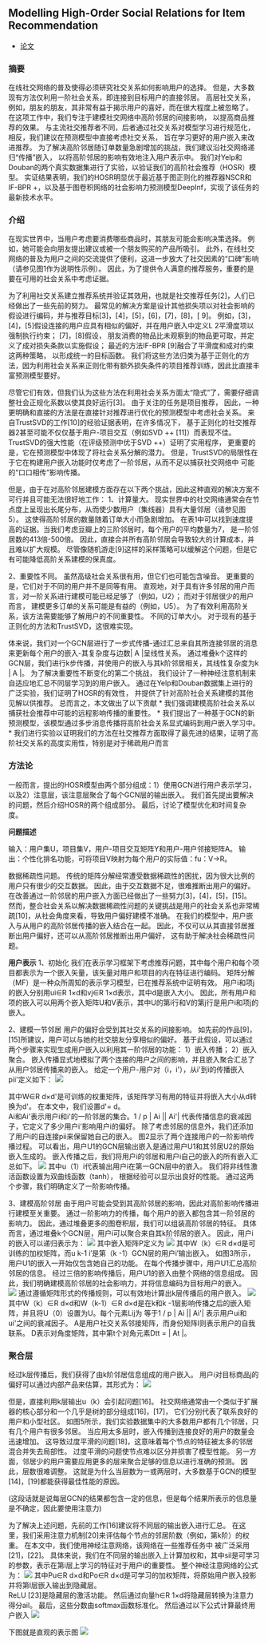 ## Modelling High-Order Social Relations for Item Recommendation
* [论文](https://arxiv.org/pdf/2003.10149.pdf)

### 摘要
在线社交网络的普及使得必须研究社交关系如何影响用户的选择。 但是，大多数现有方法仅利用一阶社会关系，即连接到目标用户的直接邻居。 
高层社交关系，例如，朋友的朋友，其非常有益于揭示用户的喜好，而在很大程度上被忽略了。 在这项工作中，我们专注于建模社交网络中高阶邻居的间接影响，
以提高商品推荐的效果。 与主流社交推荐者不同，后者通过社交关系对模型学习进行规范化，相反，我们建议在预测模型中直接考虑社交关系，
旨在学习更好的用户嵌入来改进推荐。 为了解决高阶邻居随订单数量急剧增加的挑战，我们建议沿社交网络递归“传播”嵌入，
以将高阶邻居的影响有效地注入用户表示中。 我们对Yelp和Douban的两个真实数据集进行了实验，以验证我们的高阶社会推荐（HOSR）模型。
 实证结果表明，我们的HOSR明显优于最近基于图正则化的推荐器NSCR和IF-BPR +，以及基于图卷积网络的社会影响力预测模型DeepInf，实现了该任务的最新技术水平。

### 介绍
在现实世界中，当用户考虑要消费哪些商品时，其朋友可能会影响决策选择。 例如，她可能会向朋友提出建议或被一个朋友购买的产品所吸引。 
此外，在线社交网络的普及为用户之间的交流提供了便利，这进一步放大了社交因素的“口碑”影响（请参见图1作为说明性示例）。 
因此，为了提供令人满意的推荐服务，重要的是要在可用的社会关系中考虑证据。

为了利用社交关系建立推荐系统并验证其效用，也就是社交推荐任务[2]，人们已经做出了一些先前的努力。 
最常见的解决方案是设计其他损失项以对社会影响的假设进行编码，并与推荐目标[3]，[4]，[5]，[6]，[7]，[8]，[  9]。 
例如，[3]，[4]，[5]假设连接的用户应具有相似的偏好，并在用户嵌入中定义L 2平滑度项以强制执行约束；  [7]，[8]假设，
朋友消费的物品比未观察到的物品更可取，并定义了成对损失条款以实施假设； 最近的方法IF-BPR [9]融合了平滑度和成对约束这两种策略，
以形成统一的目标函数。 我们将这些方法归类为基于正则化的方法，因为利用社会关系来正则化带有额外损失条件的项目推荐训练，因此比直接丰富预测模型要好。
   
   尽管它们有效，但我们认为这些方法在利用社会关系方面太“隐式”了，需要仔细调整社会正规化系数以使其良好运行[3]。 由于关注的任务是项目推荐，
因此，一种更明确和直接的方法是在直接针对推荐进行优化的预测模型中考虑社会关系。 来自TrustSVD的工作[10]的经验证据表明，在许多情况下，
基于正则化的社交推荐器2甚至可能不仅仅基于用户-项目交互（例如SVD ++ [11]）而表现不佳。  TrustSVD的强大性能（在评级预测中优于SVD ++）证明了实用程序，
更重要的是，它在预测模型中体现了将社会关系分解的潜力。 但是，TrustSVD的局限性在于它在构建用户嵌入功能时仅考虑了一阶邻居，从而不足以捕获社交网络中
可能的“口口相传”影响传播。

但是，由于在对高阶邻居建模方面存在以下两个挑战，因此这种直观的解决方案不可行并且可能无法很好地工作：
1、计算量大。 
   现实世界中的社交网络通常会在节点度上呈现出长尾分布，从而使少数用户（集线器）具有大量邻居（请参见图5）。 
   这使得高阶邻居的数量随着订单大小而急剧增加。 在表1中可以找到速度提高的证据。当我们考虑豆瓣上的三阶邻居时，每个用户的平均数量为7，
   是一阶邻居数的413倍-500倍。 因此，直接合并所有高阶邻居会导致较大的计算成本，并且难以扩大规模。 
   尽管像随机游走[9]这样的采样策略可以缓解这个问题，但是它有可能降低高阶关系建模的保真度。
   
2、重要性不同。 
   虽然高级社会关系很有用，但它们也可能包含噪音。 更重要的是，它们对于不同的用户并不是同等有用。
   直观地，对于具有许多邻居的用户而言，对一阶关系进行建模可能已经足够了（例如，U2）； 而对于邻居很少的用户而言，
   建模更多订单的关系可能是有益的（例如，U5）。 为了有效利用高阶关系，该方法需要能够了解用户的不同重要性。 不同的订单大小。 
   对于现有的基于正则化的方法和TrustSVD，这很难实现。
 
体来说，我们对一个GCN层进行了一步式传播-通过汇总来自其所连接邻居的消息来更新每个用户的嵌入-其复杂度与边数| A |呈线性关系。 
通过堆叠k个这样的GCN层，我们进行k步传播，并使用户的嵌入与其k阶邻居相关，其线性复杂度为k | A |。 为了解决重要性不断变化的第二个挑战，
我们设计了一种神经注意机制来自适应地汇总不同层学习到的用户嵌入。 通过在Yelp和Douban数据集上进行的广泛实验，我们证明了HOSR的有效性，
并提供了针对高阶社会关系建模的其他见解以供推荐。
总而言之，本文做出了以下贡献
	* 我们强调建模高阶社会关系以捕获社会推荐中可能的远程影响传播的重要性。
    * 我们提出了一种基于GCN的新预测模型，该模型通过多步消息传播将高阶社会关系显式编码到用户嵌入学习中。
    * 我们进行实验以证明我们的方法在社交推荐方面取得了最先进的结果，证明了高阶社交关系的高度实用性，特别是对于稀疏用户而言

### 方法论
一般而言，提出的HOSR模型由两个部分组成：1）使用GCN进行用户表示学习，以及2）注意层，该注意层聚合了每个GCN层的输出嵌入。 
我们首先提出要解决的问题，然后介绍HOSR的两个组成部分。 最后，讨论了模型优化和时间复杂度。

**问题描述**

   输入：用户集U，项目集​​V，用户-项目交互矩阵Y和用户-用户邻接矩阵A。
   输出：个性化排名功能，可将项目V映射为每个用户的实际值：fu：V→R。
   
数据稀疏性问题。 传统的矩阵分解经常遭受数据稀疏性的困扰，因为很大比例的用户只有很少的交互数据。 
因此，由于交互数据不足，很难推断出用户的偏好。 在改善通过一阶邻居的用户嵌入方面已经做出了一些努力[3]，[4]，[5]，[15]。 
然而，整合社会关系以解决数据稀疏性问题的关键挑战是用户的社会关系也非常稀疏[10]，从社会角度来看，导致用户偏好建模不准确。
在我们的模型中，用户嵌入与从用户的高阶邻居传播的嵌入结合在一起。 因此，不仅可以从其直接邻居推断出用户偏好，还可以从高阶邻居推断出用户偏好，
这有助于解决社会稀疏性问题。

**用户表示**
1、初始化
我们在表示学习框架下考虑推荐问题，其中每个用户和每个项目都表示为一个嵌入矢量，该矢量对用户和项目的内在特征进行编码。 
矩阵分解（MF）是一种众所周知的表示学习模型，已在推荐系统中证明有效。
   用户i和项j的嵌入分别用ui∈R 1×d和vj∈R 1×d表示，其中d是嵌入大小。
   因此，所有用户和项的嵌入可以用两个嵌入矩阵U和V表示，其中U的第i行和V的第j行是用户i和项j的嵌入。

2、建模一节邻居
用户的偏好会受到其社交关系的间接影响。 如先前的作品[9]，[15]所建议，用户可以与她的社交朋友分享相似的偏好。 
基于此假设，可以通过两个步骤来实现生成用户嵌入以利用其一阶邻居的功能：
1）嵌入传播； 2）嵌入聚合。
嵌入传播显式地模拟了两个连接的用户之间的影响，并且嵌入聚合汇总了从用户邻居传播来的嵌入。
给定一个用户-用户对（i，i'），从i'到i的传播嵌入pii'定义如下：
![](paper_files/1.jpg)

其中W∈R d×d'是可训练的权重矩阵，该矩阵学习有用的特征并将嵌入大小从d转换为d'。 在本文中，我们设置d'= d。  
Ai和Ai'表示用户i和i'的一阶邻居的集合。1 / p | Ai || Ai'| 代表传播信息的衰减因子，它定义了多少用户i'影响用户i的偏好。 
除了考虑邻居的信息外，我们还添加了用户i的自连接pii来保留她自己的嵌入。 图2显示了两个连接用户的一阶影响传播过程。
可以看出，用户U1的GCN层输出嵌入是通过用户U1和其邻居U2的原始嵌入生成的。
嵌入传播之后，我们将用户i的邻居和用户i自己的嵌入的所有嵌入汇总如下。
![](paper_files/2.jpg)
其中u（1）i代表输出用户i在第一GCN层中的嵌入。 我们将非线性激活函数设置为双曲线函数（tanh），
根据经验可以显示出良好的性能。 通过这两个步骤，我们明确定义了一阶影响传播。

3、建模高阶邻居
由于用户可能会受到其高阶邻居的影响，因此对高阶影响传播进行建模至关重要。
通过一阶影响力的传播，每个用户的嵌入都包含其一阶邻居的影响力。
因此，通过堆叠更多的图卷积层，我们可以组装高阶邻居的特征。
具体而言，通过堆叠k个GCN层，用户i可以聚合来自其k阶邻居的嵌入。 因此，用户i的嵌入可以递归表示为：
![](paper_files/4.jpg)
其中嵌入矩阵P定义为
![](paper_files/3.jpg)
其中W（k）∈R d×d是可训练的加权矩阵，而u k-1 i′是第（k -1）GCN层的用户i′输出嵌入。 如图3所示，用户U1的嵌入一开始仅包含她自己的功能。 
在每个传播步骤中，用户U1汇总高阶邻居的信息。 经过三倍的影响传播后，用户U1的嵌入由整个网络的信息组成。 
因此，我们明确建模高阶邻居的社会影响力，并将信息编码为目标用户的嵌入。   
![](paper_files/5.jpg)
通过遵循矩阵形式的传播规则，可以有效地计算出k层传播后的用户嵌入。
![](paper_files/6.jpg)
其中W（k）∈R d×d和W（k-1）∈R d×d是在k和k -1层影响传播之后的嵌入矩阵，并且将U（0）设置为U。每个元素Lij为 等于1 / p | Ai || Ai'| 
表示用户ui和ui'之间的衰减因子。
  A是用户社交关系邻接矩阵，而身份矩阵I则表示用户的自我联系。  D表示对角度矩阵，其中第t个对角元素Dtt = | At |。

### 聚合层
经过k层传播后，我们获得了由k阶邻居信息组成的用户嵌入。
   用户i对目标商品j的偏好可以通过内部产品来估算，其形式为：
![](paper_files/7.jpg)

但是，直接利用k层输出u（k）会引起问题[16]。 社交网络通常由一个类似于扩展器的核心部分和一个几乎是树的部分组成[16]，[17]，
它们分别代表了联系良好的用户和小型社区。 如图5所示，我们实验数据集中的大多数用户都有几个邻居，只有几个用户有很多邻居。 
当应用太多层时，嵌入传播到连接良好的用户的数量会迅速增加。 这导致过度平滑的问题[18]，这意味着每个节点的特征被太多的邻居混合并失去局部性。 
过度平滑的问题使节点难以区分并损害了模型性能。 另一方面，邻居少的用户需要应用更多的层来聚合足够的信息以进行准确的预测。
   因此，层数很难调整。 这就是为什么当层数为一或两层时，大多数基于GCN的模型[14]，[19]都能获得最佳性能的原因。
   
(这段话就是说每层GCN的结果都包含一定的信息，但是每个结果所表示的信息量是不确定，因此要使用注意力)

为了解决上述问题，先前的工作[16]建议将不同层的输出嵌入进行汇总。
   在这里，我们采用注意力机制[20]来评估每个节点的邻居阶数（例如，第k阶）的权重。 在本文中，我们使用神经注意网络，该网络在一些推荐任务中
被广泛采用[21]，[22]。 具体来说，我们在不同层的输出嵌入上计算加权和，其中sil是可学习的参数，表示在第i层上学习的特征对于用户i的重要性。 
整个神经注意网络的公式为：
![](paper_files/8.jpg)
其中Pu∈R d×d和Po∈R d×d是可学习的加权矩阵，将原始用户嵌入投影并将第l层嵌入输出到隐藏层。  
ReLU [23]是隐藏层的激活功能。 然后通过向量h∈R 1×d将隐藏层转换为注意力得分ail。
 最后，这些分数由softmax函数标准化。
   然后通过以下公式计算最终用户嵌入 
![](paper_files/9.jpg)

下图就是直观的表示图
![](paper_files/11.jpg)



   
   
   
   
   
   